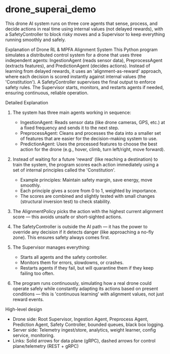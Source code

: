 # drone_superai_demo
This drone AI system runs on three core agents that sense, process, and decide actions in real time using internal values (not delayed rewards), with a SafetyController to block risky moves and a Supervisor to keep everything running smoothly and safely.


Explanation of Drone RL & MPFA Alignment System
This Python program simulates a distributed control system for a drone that uses three independent agents: IngestionAgent (reads sensor data), PreprocessAgent (extracts features), and PredictionAgent (decides actions). Instead of learning from delayed rewards, it uses an 'alignment-as-reward' approach, where each decision is scored instantly against internal values (the 'Constitution'). A SafetyController supervises the final output to enforce safety rules. The Supervisor starts, monitors, and restarts agents if needed, ensuring continuous, reliable operation.


Detailed Explanation
1. The system has three main agents working in sequence:
   - IngestionAgent: Reads sensor data (like drone cameras, GPS, etc.) at a fixed frequency and sends it to the next step.
   - PreprocessAgent: Cleans and processes the data into a smaller set of features that are easier for the decision-making system to use.
   - PredictionAgent: Uses the processed features to choose the best action for the drone (e.g., hover, climb, turn left/right, move forward).

2. Instead of waiting for a future 'reward' (like reaching a destination) to train the system, the program scores each action immediately using a set of internal principles called the 'Constitution'.
   - Example principles: Maintain safety margin, save energy, move smoothly.
   - Each principle gives a score from 0 to 1, weighted by importance.
   - The scores are combined and slightly tested with small changes (structural inversion test) to check stability.

3. The AlignmentPolicy picks the action with the highest current alignment score — this avoids unsafe or short-sighted actions.

4. The SafetyController is outside the AI path — it has the power to override any decision if it detects danger (like approaching a no-fly zone). This ensures safety always comes first.

5. The Supervisor manages everything:
   - Starts all agents and the safety controller.
   - Monitors them for errors, slowdowns, or crashes.
   - Restarts agents if they fail, but will quarantine them if they keep failing too often.

6. The program runs continuously, simulating how a real drone could operate safely while constantly adapting its actions based on present conditions — this is 'continuous learning' with alignment values, not just reward events.


High-level design
- Drone side: Root Supervisor, Ingestion Agent, Preprocess Agent, Prediction Agent, Safety Controller, bounded queues, black box logging.
- Server side: Telemetry ingest/store, analytics, weight learner, config service, monitoring.
- Links: Solid arrows for data plane (gRPC), dashed arrows for control plane/telemetry (REST + gRPC)
